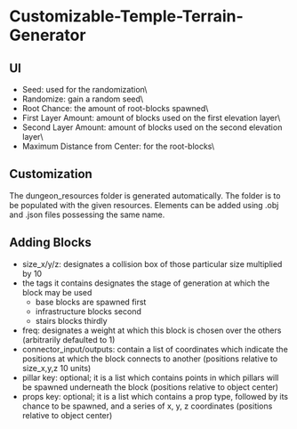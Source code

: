 # Customizable-Temple-Terrain-Generator
## UI
* Seed: used for the randomization\
* Randomize: gain a random seed\
* Root Chance: the amount of root-blocks spawned\
* First Layer Amount: amount of blocks used on the first elevation layer\
* Second Layer Amount: amount of blocks used on the second elevation layer\
* Maximum Distance from Center: for the root-blocks\
## Customization
The dungeon_resources folder is generated automatically.
The folder is to be populated with the given resources.
Elements can be added using .obj and .json files possessing the same name.
## Adding Blocks
* size_x/y/z: designates a collision box of those particular size multiplied by 10
* the tags it contains designates the stage of generation at which the block may be used
  * base blocks are spawned first
  * infrastructure blocks second
  * stairs blocks thirdly
* freq: designates a weight at which this block is chosen over the others (arbitrarily defaulted to 1)
* connector_input/outputs: contain a list of coordinates which indicate the positions at which the block connects to another (positions relative to size_x,y,z 10 units)
* pillar key: optional; it is a list which contains points in which pillars will be spawned underneath the block (positions relative to object center)
* props key: optional; it is a list which contains a prop type, followed by its chance to be spawned, and a series of x, y, z coordinates (positions relative to object center)
